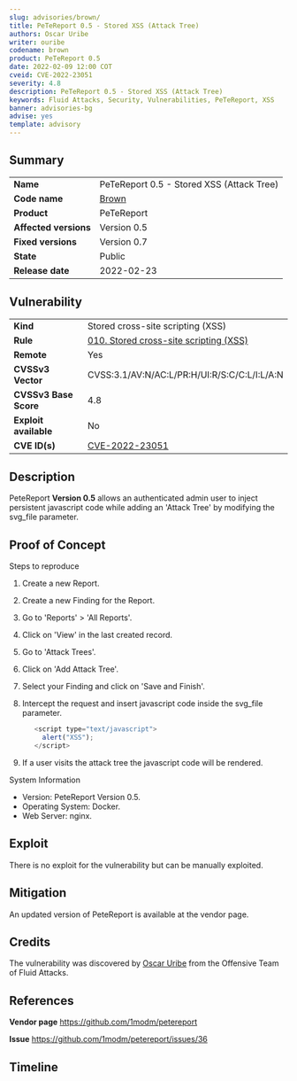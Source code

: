 ```yaml
---
slug: advisories/brown/
title: PeTeReport 0.5 - Stored XSS (Attack Tree)
authors: Oscar Uribe
writer: ouribe
codename: brown
product: PeTeReport 0.5
date: 2022-02-09 12:00 COT
cveid: CVE-2022-23051
severity: 4.8
description: PeTeReport 0.5 - Stored XSS (Attack Tree)
keywords: Fluid Attacks, Security, Vulnerabilities, PeTeReport, XSS
banner: advisories-bg
advise: yes
template: advisory
---
```


## Summary

|                       |                                                    |
| --------------------- | -------------------------------------------------- |
| **Name**              | PeTeReport 0.5 - Stored XSS (Attack Tree)          |
| **Code name**         | [Brown](https://en.wikipedia.org/wiki/James_Brown) |
| **Product**           | PeTeReport                                         |
| **Affected versions** | Version 0.5                                        |
| **Fixed versions**    | Version 0.7                                        |
| **State**             | Public                                             |
| **Release date**      | 2022-02-23                                         |

## Vulnerability

|                       |                                                                                                      |
| --------------------- | ---------------------------------------------------------------------------------------------------- |
| **Kind**              | Stored cross-site scripting (XSS)                                                                    |
| **Rule**              | [010. Stored cross-site scripting (XSS)](https://docs.fluidattacks.com/criteria/vulnerabilities/010) |
| **Remote**            | Yes                                                                                                  |
| **CVSSv3 Vector**     | CVSS:3.1/AV:N/AC:L/PR:H/UI:R/S:C/C:L/I:L/A:N                                                         |
| **CVSSv3 Base Score** | 4.8                                                                                                  |
| **Exploit available** | No                                                                                                   |
| **CVE ID(s)**         | [CVE-2022-23051](https://cve.mitre.org/cgi-bin/cvename.cgi?name=CVE-2022-23051)                      |

## Description

PeteReport **Version 0.5** allows an authenticated admin
user to inject persistent javascript code while adding an 'Attack Tree'
by modifying the svg_file parameter.

## Proof of Concept

Steps to reproduce

1. Create a new Report.
2. Create a new Finding for the Report.
3. Go to 'Reports' > 'All Reports'.
4. Click on 'View' in the last created record.
5. Go to 'Attack Trees'.
6. Click on 'Add Attack Tree'.
7. Select your Finding and click on 'Save and Finish'.
8. Intercept the request and insert javascript code
   inside the svg_file parameter.

   ```javascript
      <script type="text/javascript">
        alert("XSS");
      </script>
    ```

9. If a user visits the attack tree the javascript
   code will be rendered.

System Information

* Version: PeteReport Version 0.5.
* Operating System: Docker.
* Web Server: nginx.

## Exploit

There is no exploit for the vulnerability but can be manually exploited.

## Mitigation

An updated version of PeteReport is available at the vendor page.

## Credits

The vulnerability was discovered by [Oscar
Uribe](https://co.linkedin.com/in/oscar-uribe-londo%C3%B1o-0b6534155) from the Offensive
Team of Fluid Attacks.

## References

**Vendor page** <https://github.com/1modm/petereport>

**Issue** <https://github.com/1modm/petereport/issues/36>

## Timeline

<time-lapse
  discovered="2022-02-08"
  contacted="2022-02-08"
  replied="2022-02-09"
  confirmed=""
  patched="2022-02-09"
  disclosure="2022-02-23">
</time-lapse>

